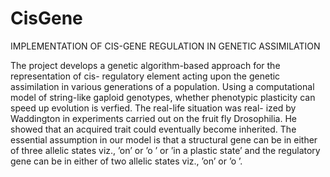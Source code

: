 # CisGene
IMPLEMENTATION OF CIS-GENE REGULATION IN GENETIC ASSIMILATION
  
  The project develops a genetic algorithm-based approach for the representation of cis- regulatory element acting upon the genetic assimilation in various generations of a population. Using a computational model of string-like gaploid genotypes, whether phenotypic plasticity can speed up evolution is verfied. The real-life situation was real- ized by Waddington in experiments carried out on the fruit fly Drosophilia. He showed that an acquired trait could eventually become inherited. The essential assumption in our model is that a structural gene can be in either of three allelic states viz., ’on’ or ’o ’ or ’in a plastic state’ and the regulatory gene can be in either of two allelic states viz., ’on’ or ’o ’.
